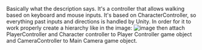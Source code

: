 Basically what the description says. It's a controller that allows walking based on keyboard and mouse inputs.
It's based on CharacterController, so everything past inputs and directions is handled by Unity.
In order for it to work properly create a hierarchy like in the image:
![image](https://github.com/user-attachments/assets/ff317a27-8153-4148-95ae-b895cb9cef08)
then attach PlayerController and Character controller to Player Controller game object and CameraController to Main Camera game object.
